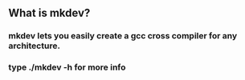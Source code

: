 ## What is mkdev?
### mkdev lets you easily create a gcc cross compiler for any architecture.
### type ./mkdev -h for more info
